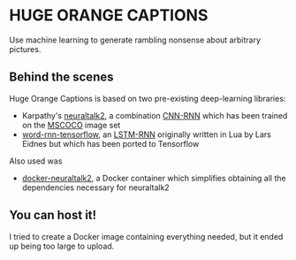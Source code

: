 # HUGE ORANGE CAPTIONS
Use machine learning to generate rambling nonsense about arbitrary pictures.

## Behind the scenes
Huge Orange Captions is based on two pre-existing deep-learning libraries:
* Karpathy's [neuraltalk2](https://github.com/karpathy/neuraltalk2), a combination [CNN-RNN](http://datascience.stackexchange.com/a/11621) which has been trained on the [MSCOCO](http://mscoco.org/) image set
* [word-rnn-tensorflow](https://github.com/hunkim/word-rnn-tensorflow), an [LSTM-RNN](http://colah.github.io/posts/2015-08-Understanding-LSTMs/) originally written in Lua by Lars Eidnes but which has been ported to Tensorflow

Also used was
* [docker-neuraltalk2](https://github.com/SaMnCo/docker-neuraltalk2), a Docker container which simplifies obtaining all the dependencies necessary for neuraltalk2

## You can host it!
I tried to create a Docker image containing everything needed, but it ended up being too large to upload.
